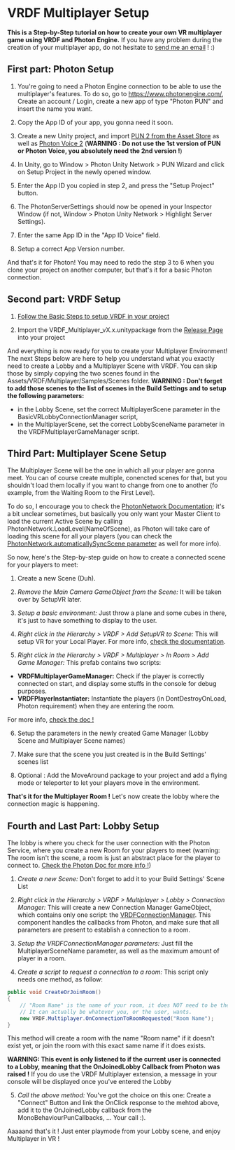 # VRDF Multiplayer Setup 

**This is a Step-by-Step tutorial on how to create your own VR multiplayer game using VRDF and Photon Engine.**
If you have any problem during the creation of your multiplayer app, do not hesitate to [send me an email](arnaudbriche1994@gmail.com) ! :)

## First part: Photon Setup 
1. You're going to need a Photon Engine connection to be able to use the multiplayer's features. To do so, go to https://www.photonengine.com/, Create an account / Login, create a new app of type "Photon PUN" and insert the name you want.

2. Copy the App ID of your app, you gonna need it soon.

3. Create a new Unity project, and import [PUN 2 from the Asset Store](https://assetstore.unity.com/packages/tools/network/pun-2-free-119922) as well as [Photon Voice 2](https://assetstore.unity.com/packages/tools/audio/photon-voice-2-130518)  (**WARNING : Do not use the 1st version of PUN or Photon Voice, you absolutely need the 2nd version !**)

4. In Unity, go to Window > Photon Unity Network > PUN Wizard and click on Setup Project in the newly opened window.

5. Enter the App ID you copied in step 2, and press the "Setup Project" button.

6. The PhotonServerSettings should now be opened in your Inspector Window (if not, Window > Photon Unity Network > Highlight Server Settings).

7. Enter the same App ID in the "App ID Voice" field.

8. Setup a correct App Version number.


And that's it for Photon! You may need to redo the step 3 to 6 when you clone your project on another computer, but that's it for a basic Photon connection.



## Second part: VRDF Setup
1. [Follow the Basic Steps to setup VRDF in your project](https://github.com/Jamy4000/VRDF/wiki/Setup#basic-setup)

2. Import the VRDF_Multiplayer_vX.x.unitypackage from the [Release Page](https://github.com/Jamy4000/VRDF/releases) into your project


And everything is now ready for you to create your Multiplayer Environment! 
The next Steps below are here to help you understand what you exactly need to create a Lobby and a Multiplayer Scene with VRDF. You can skip those by simply copying the two scenes found in the Assets/VRDF/Multiplayer/Samples/Scenes folder.
**WARNING : Don't forget to add those scenes to the list of scenes in the Build Settings and to setup the following parameters:** 
- in the Lobby Scene, set the correct MultiplayerScene parameter in the BasicVRLobbyConnectionManager script,
- in the MultiplayerScene, set the correct LobbySceneName parameter in the VRDFMultiplayerGameManager script.



## Third Part: Multiplayer Scene Setup
The Multiplayer Scene will be the one in which all your player are gonna meet. You can of course create multiple, conencted scenes for that, but you shouldn't load them locally if you want to change from one to another (fo example, from the Waiting Room to the First Level). 

To do so, I encourage you to check the [PhotonNetwork Documentation](https://doc.photonengine.com/en-us/pun/current/demos-and-tutorials/pun-basics-tutorial/gamemanager-levels/); it's a bit unclear sometimes, but basically you only want your Master Client to load the current Active Scene by calling PhotonNetwork.LoadLevel(NameOfScene), as Photon will take care of loading this scene for all your players (you can check the [PhotonNetwork.automaticallySyncScene parameter](https://doc-api.photonengine.com/en/pun/v2/class_photon_1_1_pun_1_1_photon_network.html#a4e0cda79eb8975010a09693e07afc7a6) as well for more info). 

So now, here's the Step-by-step guide on how to create a connected scene for your players to meet:
1. Create a new Scene (Duh).

2. _Remove the Main Camera GameObject from the Scene:_ It will be taken over by SetupVR later.

3. _Setup a basic environment:_ Just throw a plane and some cubes in there, it's just to have something to display to the user.

4. _Right click in the Hierarchy > VRDF > Add SetupVR to Scene:_ This will setup VR for your Local Player. For more info, [check the documentation](https://github.com/Jamy4000/VRDF/wiki/Core-Package#setupvr-and-friends). 

5. _Right click in the Hierarchy > VRDF > Multiplayer > In Room > Add Game Manager:_ This prefab contains two scripts:
* **VRDFMultiplayerGameManager:** Check if the player is correctly connected on start, and display some stuffs in the console for debug purposes.
* **VRDFPlayerInstantiater:** Instantiate the players (in DontDestroyOnLoad, Photon requirement) when they are entering the room.

For more info, [check the doc !](https://github.com/Jamy4000/VRDF/wiki/VRDF-Multiplayer-Extension)

6. Setup the parameters in the newly created Game Manager (Lobby Scene and Multiplayer Scene names)

7. Make sure that the scene you just created is in the Build Settings' scenes list

8. Optional : Add the MoveAround package to your project and add a flying mode or teleporter to let your players move in the environment.


**That's it for the Multiplayer Room !** Let's now create the lobby where the connection magic is happening.



## Fourth and Last Part: Lobby Setup
The lobby is where you check for the user connection with the Photon Service, where you create a new Room for your players to meet (warning: The room isn't the scene, a room is just an abstract place for the player to connect to. [Check the Photon Doc for more info !](https://doc-api.photonengine.com/en/pun/v1/class_room.html))

1. _Create a new Scene:_ Don't forget to add it to your Build Settings' Scene List

2. _Right click in the Hierarchy > VRDF > Multiplayer > Lobby > Connection Manager:_ This will create a new Connection Manager GameObject, which contains only one script: the [VRDFConnectionManager](https://github.com/Jamy4000/VRDF/blob/develop/Assets/VRDF/Multiplayer/Scripts/Lobby/VRDFConnectionManager.cs). This component handles the callbacks from Photon, and make sure that all parameters are present to establish a connection to a room. 

3. _Setup the VRDFConnectionManager parameters:_ Just fill the MultiplayerSceneName parameter, as well as the maximum amount of player in a room.

4. _Create a script to request a connection to a room:_ This script only needs one method, as follow:

```c#
public void CreateOrJoinRoom()
{
    // "Room Name" is the name of your room, it does NOT need to be the same name as your multiplayer scene. 
    // It can actually be whatever you, or the user, wants. 
    new VRDF.Multiplayer.OnConnectionToRoomRequested("Room Name");
}
```

This method will create a room with the name "Room name" if it doesn't exist yet, or join the room with this exact same name if it does exists. 

**WARNING: This event is only listened to if the current user is connected to a Lobby, meaning that the OnJoinedLobby Callback from Photon was raised !**  If you do use the VRDF Multiplayer extension, a message in your console will be displayed once you've entered the Lobby

5. _Call the above method:_ You've got the choice on this one: Create a "Connect" Button and link the OnClick response to the mehtod above, add it to the OnJoinedLobby callback from the MonoBehaviourPunCallbacks, ... Your call :).    

Aaaaand that's it ! Just enter playmode from your Lobby scene, and enjoy Multiplayer in VR !
